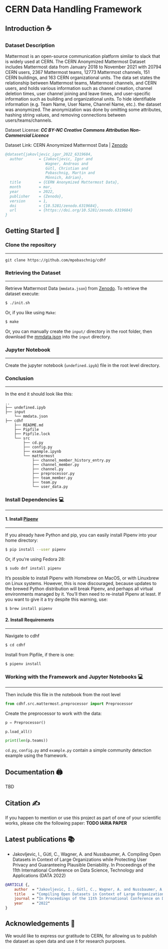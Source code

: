 # CERN Data Handling Framework

## Introduction ☕️

### Dataset Description

Mattermost is an open-source communication platform similar to slack that is widely used at CERN. The CERN Anonymized Mattermost Dataset includes Mattermost data from January 2018 to November 2021 with 20794 CERN  users, 2367 Mattermost teams, 12773 Mattermost channels, 151 CERN buildings, and 163 CERN  organizational units. The data set states the relationship between Mattermost teams, Mattermost channels, and CERN users, and holds various information such as channel creation, channel deletion times, user channel joining and leave times, and user-specific information such as building and organizational units. To hide identifiable information (e.g. Team Name, User Name, Channel Name, etc.). the dataset was anonymized. The anonymization was done by omitting some attributes, hashing string values, and removing connections between users/teams/channels.

Dataset License: ***CC BY-NC Creative Commons Attribution Non-Commercial Licence***

Dataset Link: CERN Anonymized Mattermost Data | [Zenodo](https://zenodo.org/record/6319684#.YnOMdi8Rr0o)

```bibtex
@dataset{jakovljevic_igor_2022_6319684,
  author       = {Jakovljevic, Igor and
                  Wagner, Andreas and
                  Gütl, Christian and
                  Pobaschnig, Martin and
                  Mönnich, Adrian},
  title        = {CERN Anonymized Mattermost Data},
  month        = mar,
  year         = 2022,
  publisher    = {Zenodo},
  version      = 1,
  doi          = {10.5281/zenodo.6319684},
  url          = {https://doi.org/10.5281/zenodo.6319684}
}

```

## Getting Started 🏁


### Clone the repository 
---

```
git clone https://github.com/mpobaschnig/cdhf
```


### Retrieving the Dataset
---
Retrieve Mattermost Data (`mmdata.json`) from [Zenodo](https://zenodo.org/record/6319684#.YnOMdi8Rr0o). To retrieve the dataset execute:
```sh
$ ./init.sh
```
Or, if you like using ```Make```:
```sh
$ make
```
Or, you can manually create the `input/` directory in the root folder, then download the [mmdata.json](https://zenodo.org/record/6319684/files/mattermost.json) into the `input` directory.

### Jupyter Notebook
---

Create the jupyter notebook (`undefined.ipyb`) file in the root level directory.


### Conclusion
---
In the end it should look like this:
```
..
├── undefined.ipyb
├── input
    └── mmdata.json
├── cdhf
    ├── README.md
    ├── Pipfile
    ├── Pipfile.lock
    └── src
        ├── cd.py    
        ├── config.py
        ├── example.ipynb
        └── mattermost
            ├── channel_member_history_entry.py
            ├── channel_member.py
            ├── channel.py
            ├── preprocessor.py
            ├── team_member.py
            ├── team.py
            └── user_data.py
```

### Install Dependencies 💻
___ 

#### 1. Install [Pipenv](https://pipenv.pypa.io/en/latest/)
---
If you already have Python and pip, you can easily install Pipenv into your home directory:

```sh
$ pip install --user pipenv
```
Or, if you’re using Fedora 28:
```sh
$ sudo dnf install pipenv
```

It’s possible to install Pipenv with Homebrew on MacOS, or with Linuxbrew on Linux systems. However, this is now discouraged, because updates to the brewed Python distribution will break Pipenv, and perhaps all virtual environments managed by it. You’ll then need to re-install Pipenv at least. If you want to give it a try despite this warning, use:

```sh
$ brew install pipenv
```

#### 2. Install Requirements
---

Navigate to cdhf

```sh
$ cd cdhf
```

Install from Pipfile, if there is one:

```sh
$ pipenv install
```


### Working with the Framework and Jupyter Notebooks 💻
___ 

Then include this file in the notebook from the root level

```python
from cdhf.src.mattermost.preprocessor import Preprocessor
```

Create the preprocessor to work with the data:

```python
p = Preprocessor()

p.load_all()

print(len(p.teams))
```

`cd.py`, `config.py` and `example.py` contain a simple community detection example using the framework.

## Documentation 🖨️

TBD

## Citation ✍️
If you happen to mention or use this project as part of one of your scientific works, please cite the following paper: **TODO IARIA PAPER**


## Latest publications 📚
* Jakovljevic, I., Gütl, C., Wagner, A. and Nussbaumer, A. Compiling Open Datasets in Context of Large Organizations while Protecting User Privacy and Guaranteeing Plausible Deniability. In Proceedings of the 11th International Conference on Data Science, Technology and Applications (DATA 2022)


```bibtex
@ARTICLE {,
    author  = "Jakovljevic, I., Gütl, C., Wagner, A. and Nussbaumer, A.",
    title   = "Compiling Open Datasets in Context of Large Organizations while Protecting User Privacy and Guaranteeing Plausible Deniability",
    journal = "In Proceedings of the 11th International Conference on Data Science, Technology and Applications (DATA 2022)",
    year    = "2022"
}
```


## Acknowledgements 🙏

We would like to express our gratitude to CERN, for allowing us to publish the dataset as open data and use it for research purposes.



